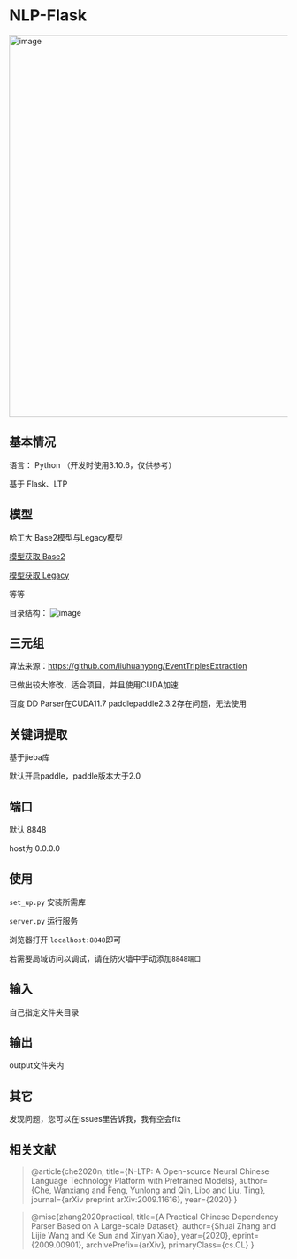 # NLP-Flask

<img width="690" alt="image" src="https://user-images.githubusercontent.com/38573173/202845959-c0f4048f-767d-4aab-b5e8-3e7571bd5493.png">

## 基本情况  
语言： Python （开发时使用3.10.6，仅供参考）  

基于 Flask、LTP

## 模型
哈工大 Base2模型与Legacy模型  

[模型获取 Base2](https://huggingface.co/LTP/base2)  

[模型获取 Legacy](https://huggingface.co/LTP/legacy)  

等等

目录结构： 
![image](https://user-images.githubusercontent.com/38573173/202848279-f50e3c9c-59f6-4fd6-b8c0-226caa106211.png)

## 三元组
算法来源：https://github.com/liuhuanyong/EventTriplesExtraction

已做出较大修改，适合项目，并且使用CUDA加速

百度 DD Parser在CUDA11.7 paddlepaddle2.3.2存在问题，无法使用

## 关键词提取
基于jieba库

默认开启paddle，paddle版本大于2.0

## 端口
默认 8848 

host为 0.0.0.0

## 使用

`set_up.py` 安装所需库

`server.py` 运行服务

浏览器打开 `localhost:8848`即可

若需要局域访问以调试，请在防火墙中手动添加`8848端口`

## 输入
自己指定文件夹目录

## 输出
output文件夹内

## 其它
发现问题，您可以在Issues里告诉我，我有空会fix

## 相关文献

> @article{che2020n,
>   title={N-LTP: A Open-source Neural Chinese Language Technology Platform with Pretrained Models},
>   author={Che, Wanxiang and Feng, Yunlong and Qin, Libo and Liu, Ting},
>   journal={arXiv preprint arXiv:2009.11616},
>   year={2020}
> }

> @misc{zhang2020practical,
>     title={A Practical Chinese Dependency Parser Based on A Large-scale Dataset},
>     author={Shuai Zhang and Lijie Wang and Ke Sun and Xinyan Xiao},
>     year={2020},
>     eprint={2009.00901},
>     archivePrefix={arXiv},
>     primaryClass={cs.CL}
> }

